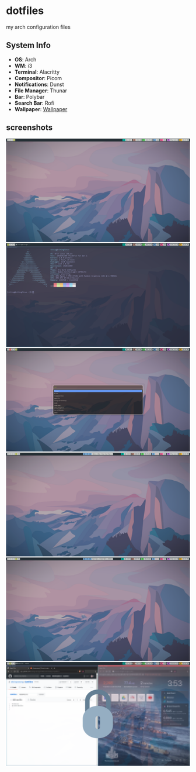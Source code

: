 # dotfiles
my arch configuration files

## System Info
* **OS**: Arch
* **WM**: i3
* **Terminal**: Alacritty
* **Compositor**: Picom
* **Notifications**: Dunst
* **File Manager**: Thunar
* **Bar**: Polybar
* **Search Bar**: Rofi
* **Wallpaper**: [Wallpaper](/.wallpapers/MountN.png)


## screenshots
![Main Page](/screenshots/wallpaper.png)
![Alacritty](/screenshots/terminal.png)
![Rofi](/screenshots/rofi.png)
![Spotify Playing](/screenshots/playing_music.png)
![Spotify Paused](/screenshots/paused_music.png)
![Lock Screen](/screenshots/lock.png)

